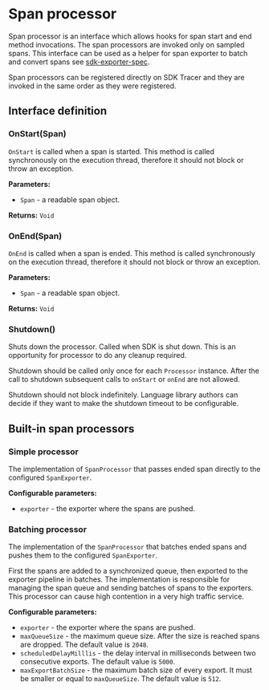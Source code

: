 # Span processor

Span processor is an interface which allows hooks for span start and end method invocations.
The span processors are invoked only on sampled spans. This interface can be used as a helper for span exporter to batch and convert spans see [sdk-exporter-spec](sdk-exporter.md).

Span processors can be registered directly on SDK Tracer and they are invoked in the same order as they were registered.

## Interface definition

### OnStart(Span)

`OnStart` is called when a span is started.
This method is called synchronously on the execution thread, therefore it should not block or throw an exception.

**Parameters:**

* `Span` - a readable span object.

**Returns:** `Void`

### OnEnd(Span)

`OnEnd` is called when a span is ended.
This method is called synchronously on the execution thread, therefore it should not block or throw an exception.

**Parameters:**

* `Span` - a readable span object.

**Returns:** `Void`

### Shutdown()

Shuts down the processor. Called when SDK is shut down. This is an opportunity for processor to do any cleanup required.

Shutdown should be called only once for each `Processor` instance. After the call to shutdown subsequent calls to `onStart` or `onEnd` are not allowed.

Shutdown should not block indefinitely. Language library authors can decide if they want to make the shutdown timeout to be configurable.

## Built-in span processors

### Simple processor

The implementation of `SpanProcessor` that passes ended span directly to the configured `SpanExporter`.

**Configurable parameters:**

* `exporter` - the exporter where the spans are pushed.

### Batching processor

The implementation of the `SpanProcessor` that batches ended spans and pushes them to the configured `SpanExporter`.

First the spans are added to a synchronized queue, then exported to the exporter pipeline in batches.
The implementation is responsible for managing the span queue and sending batches of spans to the exporters.
This processor can cause high contention in a very high traffic service.

**Configurable parameters:**

* `exporter` - the exporter where the spans are pushed.
* `maxQueueSize` - the maximum queue size. After the size is reached spans are dropped. The default value is `2048`.
* `scheduledDelayMilllis` - the delay interval in milliseconds between two consecutive exports. The default value is `5000`.
* `maxExportBatchSize` - the maximum batch size of every export. It must be smaller or equal to `maxQueueSize`. The default value is `512`.
